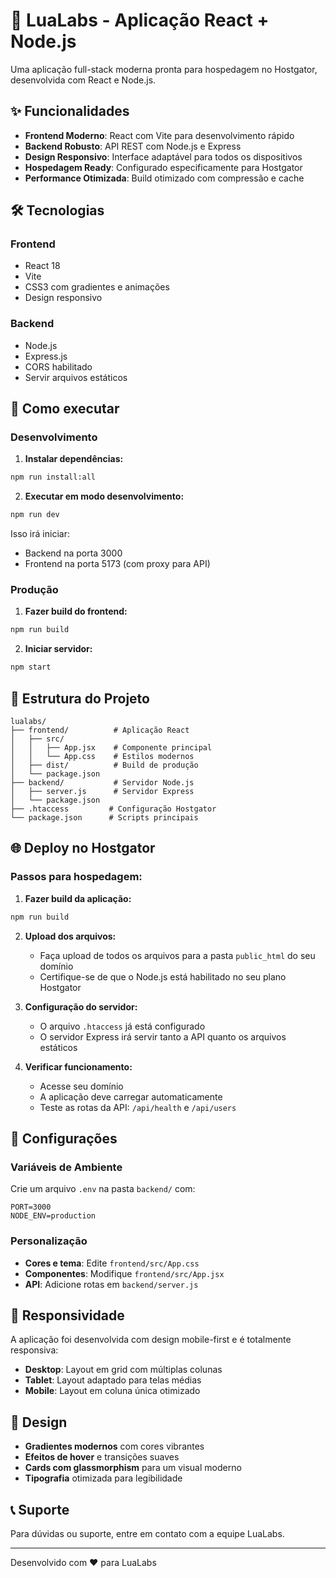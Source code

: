 # 🚀 LuaLabs - Aplicação React + Node.js

Uma aplicação full-stack moderna pronta para hospedagem no Hostgator, desenvolvida com React e Node.js.

## ✨ Funcionalidades

- **Frontend Moderno**: React com Vite para desenvolvimento rápido
- **Backend Robusto**: API REST com Node.js e Express
- **Design Responsivo**: Interface adaptável para todos os dispositivos
- **Hospedagem Ready**: Configurado especificamente para Hostgator
- **Performance Otimizada**: Build otimizado com compressão e cache

## 🛠️ Tecnologias

### Frontend

- React 18
- Vite
- CSS3 com gradientes e animações
- Design responsivo

### Backend

- Node.js
- Express.js
- CORS habilitado
- Servir arquivos estáticos

## 🚀 Como executar

### Desenvolvimento

1. **Instalar dependências:**

```bash
npm run install:all
```

2. **Executar em modo desenvolvimento:**

```bash
npm run dev
```

Isso irá iniciar:

- Backend na porta 3000
- Frontend na porta 5173 (com proxy para API)

### Produção

1. **Fazer build do frontend:**

```bash
npm run build
```

2. **Iniciar servidor:**

```bash
npm start
```

## 📁 Estrutura do Projeto

```
lualabs/
├── frontend/          # Aplicação React
│   ├── src/
│   │   ├── App.jsx    # Componente principal
│   │   └── App.css    # Estilos modernos
│   ├── dist/          # Build de produção
│   └── package.json
├── backend/           # Servidor Node.js
│   ├── server.js      # Servidor Express
│   └── package.json
├── .htaccess         # Configuração Hostgator
└── package.json      # Scripts principais
```

## 🌐 Deploy no Hostgator

### Passos para hospedagem:

1. **Fazer build da aplicação:**

```bash
npm run build
```

2. **Upload dos arquivos:**

   - Faça upload de todos os arquivos para a pasta `public_html` do seu domínio
   - Certifique-se de que o Node.js está habilitado no seu plano Hostgator

3. **Configuração do servidor:**

   - O arquivo `.htaccess` já está configurado
   - O servidor Express irá servir tanto a API quanto os arquivos estáticos

4. **Verificar funcionamento:**
   - Acesse seu domínio
   - A aplicação deve carregar automaticamente
   - Teste as rotas da API: `/api/health` e `/api/users`

## 🔧 Configurações

### Variáveis de Ambiente

Crie um arquivo `.env` na pasta `backend/` com:

```env
PORT=3000
NODE_ENV=production
```

### Personalização

- **Cores e tema**: Edite `frontend/src/App.css`
- **Componentes**: Modifique `frontend/src/App.jsx`
- **API**: Adicione rotas em `backend/server.js`

## 📱 Responsividade

A aplicação foi desenvolvida com design mobile-first e é totalmente responsiva:

- **Desktop**: Layout em grid com múltiplas colunas
- **Tablet**: Layout adaptado para telas médias
- **Mobile**: Layout em coluna única otimizado

## 🎨 Design

- **Gradientes modernos** com cores vibrantes
- **Efeitos de hover** e transições suaves
- **Cards com glassmorphism** para um visual moderno
- **Tipografia** otimizada para legibilidade

## 📞 Suporte

Para dúvidas ou suporte, entre em contato com a equipe LuaLabs.

---

Desenvolvido com ❤️ para LuaLabs
